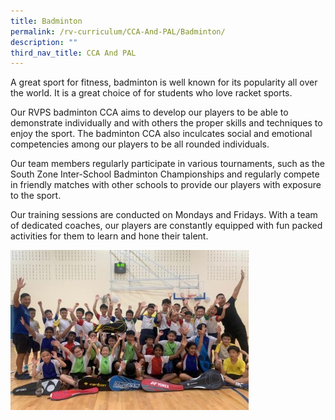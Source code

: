 ```yaml
---
title: Badminton
permalink: /rv-curriculum/CCA-And-PAL/Badminton/
description: ""
third_nav_title: CCA And PAL
---
```

A great sport for fitness, badminton is well known for its popularity all over the world. It is a great choice of for students who love racket sports. 

  

Our RVPS badminton CCA aims to develop our players to be able to demonstrate individually and with others the proper skills and techniques to enjoy the sport. The badminton CCA also inculcates social and emotional competencies among our players to be all rounded individuals.

Our team members regularly participate in various tournaments, such as the South Zone Inter-School Badminton Championships and regularly compete in friendly matches with other schools to provide our players with exposure to the sport.

Our training sessions are conducted on Mondays and Fridays. With a team of dedicated coaches, our players are constantly equipped with fun packed activities for them to learn and hone their talent.

![](/images/RV%20Curriculum/CCA%20and%20PAL/Badminton/q2.jpg)